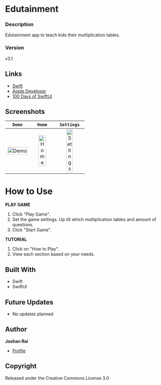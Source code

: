 # Edutainment

### Description
Edutainment app to teach kids their multiplication tables.

### Version
v3.1

## Links
- [Swift](<https://www.swift.org/> "Swift")
- [Apple Developer](<https://developer.apple.com/> "Apple Developer")
- [100 Days of SwiftUI](<https://www.hackingwithswift.com/100/swiftui> "100 Days of SwiftUI")

## Screenshots
| `Demo` | `Home` | `Settings` |
| :-: | :-: | :-: |
| <div><img src="https://user-images.githubusercontent.com/60300252/162859546-9e4436cc-508e-45e4-ac74-a164998f94c9.gif" alt="Demo" width="realtive" height="100%"/></div> | <div><img src="https://user-images.githubusercontent.com/60300252/162859921-ddd1e5f3-85d5-477d-bfc9-f32668a87bf7.png" alt="Home" width="60%" height="60%"/></div> | <div><img src="https://user-images.githubusercontent.com/60300252/162861082-e67261e2-3dd6-4fa1-9bea-5635fc34a314.png" alt="Settings" width="50%" height="50%"/></div> |

# How to Use
**PLAY GAME**
1. Click "Play Game".
2. Set the game settings. Up till which multiplication tables and amount of questions.
3. Click "Start Game".

**TUTORIAL**
1. Click on "How to Play".
2. View each section based on your needs.

## Built With
- Swift
- SwiftUI

## Future Updates
- No updates planned

## Author
**Joshan Rai**
- [Profile](https://github.com/pradheon "Joshan Rai (Pradheon)")

## Copyright
Released under the Creative Commons License 3.0
